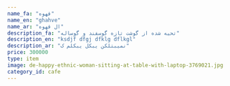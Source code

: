 ```yaml
---
name_fa: "قهوه"
name_en: "ghahve"
name_ar: "ال قهوه"
description_fa: "تحیه شده از گوشت تازه گوسفند و گوساله"
description_en: "ksdjf dfgj dfklg dflkgl"
description_ar: "نمیبتلکن یبکل یبکلم ک"
price: 300000
type: item
image: de-happy-ethnic-woman-sitting-at-table-with-laptop-3769021.jpg
category_id: cafe
---
```


